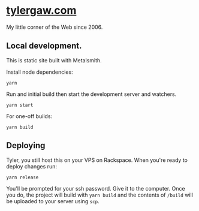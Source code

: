# [tylergaw.com](http://tylergaw.com)

My little corner of the Web since 2006.

## Local development.

This is static site built with Metalsmith.

Install node dependencies:

```
yarn
```

Run and initial build then start the development server and watchers.

```
yarn start
```

For one-off builds:

```
yarn build
```

## Deploying

Tyler, you still host this on your VPS on Rackspace. When you're ready to deploy changes run:

```
yarn release
```

You'll be prompted for your ssh password. Give it to the computer. Once you do,
the project will build with `yarn build` and the contents of `/build` will be uploaded to your server using `scp`.
